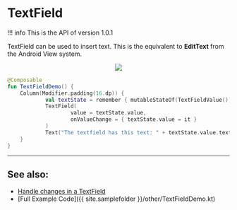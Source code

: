 # TextField

!!! info
    This is the API of version 1.0.1

TextField can be used to insert text. This is the equivalent to **EditText** from the Android View system.

<p align="center">
  <img src ="{{ site.images }}/material/textfield/textfield.png"  />
</p>

```kotlin
@Composable
fun TextFieldDemo() {
    Column(Modifier.padding(16.dp)) {
            val textState = remember { mutableStateOf(TextFieldValue()) }
            TextField(
                    value = textState.value,
                    onValueChange = { textState.value = it }
            )
            Text("The textfield has this text: " + textState.value.text)
    }
}
```

-------------
## See also:
* [Handle changes in a TextField](https://foso.github.io/Jetpack-Compose-Playground/cookbook/textfield_changes/)
* [Full Example Code]({{ site.samplefolder }}/other/TextFieldDemo.kt)
